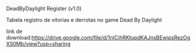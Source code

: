 DeadByDaylight Register (v1.0)

Tabela registro de vitorias e derrotas no game Dead By Daylight

link de download:https://drive.google.com/file/d/1nICjhRKtupdKAJnsBEwipsRezOgXS0Mb/view?usp=sharing
